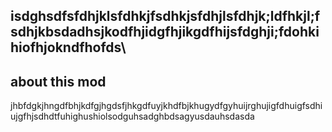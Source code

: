 ## isdghsdfsfdhjklsfdhkjfsdhkjsfdhjlsfdhjk;ldfhkjl;fsdhjkbsdadhsjkodfhjidgfhjikgdfhijsfdghji;fdohkihiofhjokndfhofds\



## about this mod
jhbfdgkjhngdfbhjkdfgjhgdsfjhkgdfuyjkhdfbjkhugydfgyhuijrghujigfdhuigfsdhiujgfhjsdhdtfuhighushiolsodguhsadghbdsagyusdauhsdasda
